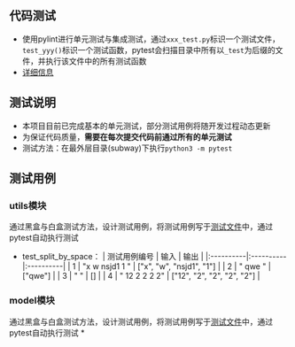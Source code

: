 ## 代码测试
* 使用pylint进行单元测试与集成测试，通过`xxx_test.py`标识一个测试文件，`test_yyy()`标识一个测试函数，pytest会扫描目录中所有以`_test`为后缀的文件，并执行该文件中的所有测试函数
* [详细信息](https://docs.pytest.org/en/6.2.x/)

## 测试说明
* 本项目目前已完成基本的单元测试，部分测试用例将随开发过程动态更新
* 为保证代码质量，**需要在每次提交代码前通过所有的单元测试**
* 测试方法：在最外层目录(subway)下执行`python3 -m pytest`

## 测试用例

### utils模块
通过黑盒与白盒测试方法，设计测试用例，将测试用例写于[测试文件](../core/core_test/utils_test.py)中，通过pytest自动执行测试
* test_split_by_space：
    | 测试用例编号  | 输入  | 输出  |
    |:----------|:----------|:----------|
    | 1    | "x w nsjd1 1 "    | ["x", "w", "nsjd1", "1"]    |
    | 2    | " qwe  "    | ["qwe"]    |
    | 3    | "      "    | []    |
    | 4    | " 12    2  2 2 2"    | ["12", "2", "2", "2", "2"]    |

### model模块
通过黑盒与白盒测试方法，设计测试用例，将测试用例写于[测试文件](../core/core_test/model_test.py)中，通过pytest自动执行测试
* 